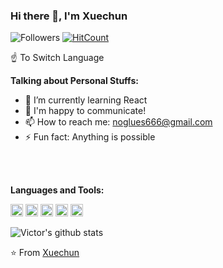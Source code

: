 ### Hi there 👋, I'm Xuechun

![Followers](https://img.shields.io/github/followers/Xuechunqiu?label=Follw&style=social)
[![HitCount](http://hits.dwyl.com/Xuechunqiu/Xuechunqiu.svg)](http://hits.dwyl.com/Xuechunqiu/Xuechunqiu)

☝️   To Switch Language

**Talking about Personal Stuffs:**
- 🌱 I’m currently learning React
- 💬 I'm happy to communicate!
- 📫 How to reach me: noglues666@gmail.com
- ⚡ Fun fact: Anything is possible

<br />
<br />


**Languages and Tools:**  

<code><img height="20" src="https://img.shields.io/badge/-React-%23282C34?style=flat-square&logo=react"></code>
<code><img height="20" src="https://img.shields.io/badge/-Python-yellow?style=flat-square&logo=python"></code>
<code><img height="20" src="https://img.shields.io/badge/-Java-blue?style=flat-square&logo=java"></code>
<code><img height="20" src="https://img.shields.io/badge/-Git-%23F05032?style=flat-square&logo=git&logoColor=%23ffffff"></code>
<code><img height="20" src="https://img.shields.io/badge/-VSCode-%23007ACC?style=flat-square&logo=visual-studio-code"></code>


![Victor's github stats](https://github-readme-stats.vercel.app/api?username=Xuechunqiu&show_icons=true&hide_border=true)


⭐️ From [Xuechun](https://github.com/Xuechunqiu)
